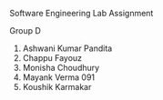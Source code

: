 Software Engineering Lab Assignment

Group D

1. Ashwani Kumar Pandita
2. Chappu Fayouz
3. Monisha Choudhury
4. Mayank Verma 091
5. Koushik Karmakar
